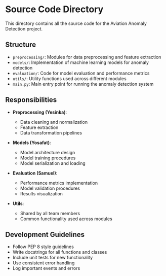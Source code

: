 # Source Code Directory

This directory contains all the source code for the Aviation Anomaly Detection project.

## Structure

- `preprocessing/`: Modules for data preprocessing and feature extraction
- `models/`: Implementation of machine learning models for anomaly detection
- `evaluation/`: Code for model evaluation and performance metrics
- `utils/`: Utility functions used across different modules
- `main.py`: Main entry point for running the anomaly detection system

## Responsibilities

- **Preprocessing (Yesinka)**:
  - Data cleaning and normalization
  - Feature extraction
  - Data transformation pipelines
  
- **Models (Yosafat)**:
  - Model architecture design
  - Model training procedures
  - Model serialization and loading
  
- **Evaluation (Samuel)**:
  - Performance metrics implementation
  - Model validation procedures
  - Results visualization
  
- **Utils**:
  - Shared by all team members
  - Common functionality used across modules

## Development Guidelines

- Follow PEP 8 style guidelines
- Write docstrings for all functions and classes
- Include unit tests for new functionality
- Use consistent error handling
- Log important events and errors